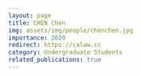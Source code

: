 ```yaml
---
layout: page
title: CHEN Chen
img: assets/img/people/chenchen.jpg
importance: 2020
redirect: https://calaw.cc
category: Undergraduate Students
related_publications: true
---
```

